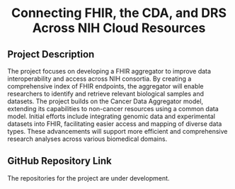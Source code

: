 # <p align=center> Connecting FHIR, the CDA, and DRS Across NIH Cloud Resources </p>

## Project Description
The project focuses on developing a FHIR aggregator to improve data interoperability and access across NIH consortia. By creating a comprehensive index of FHIR endpoints, the aggregator will enable researchers to identify and retrieve relevant biological samples and datasets. The project builds on the Cancer Data Aggregator model, extending its capabilities to non-cancer resources using a common data model. Initial efforts include integrating genomic data and experimental datasets into FHIR, facilitating easier access and mapping of diverse data types. These advancements will support more efficient and comprehensive research analyses across various biomedical domains.
## GitHub Repository Link
The repositories for the project are under development. 

